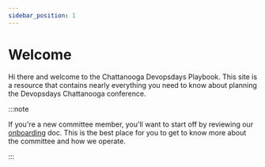 ```yaml
---
sidebar_position: 1
---
```


# Welcome

Hi there and welcome to the Chattanooga Devopsdays Playbook. This site is a resource that contains nearly everything you need to know about planning the Devopsdays Chattanooga conference.


:::note

If you're a new committee member, you'll want to start off by reviewing our [onboarding][onboarding] doc. This is the best place for you to get to know more about the committee and how we operate.

:::


<!--LINKS-->
[onboarding]: onboarding